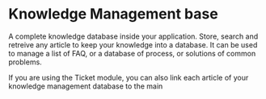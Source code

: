Knowledge Management base
=========================


A complete knowledge database inside your application. Store, search and retreive any article to keep your knowledge
into a database. It can be used to manage a list of FAQ, or a database of process, or solutions of common problems.

If you are using the Ticket module, you can also link each article of your knowledge management database to the main  
